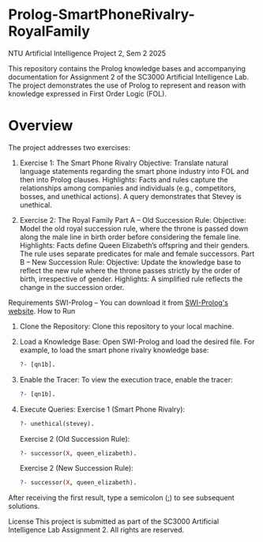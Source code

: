 # Prolog-SmartPhoneRivalry-RoyalFamily
NTU Artificial Intelligence Project 2, Sem 2 2025

This repository contains the Prolog knowledge bases and accompanying documentation for Assignment 2 of the SC3000 Artificial Intelligence Lab. The project demonstrates the use of Prolog to represent and reason with knowledge expressed in First Order Logic (FOL).

# Overview
The project addresses two exercises:
1. Exercise 1: The Smart Phone Rivalry
   Objective: Translate natural language statements regarding the smart phone industry into FOL and then into Prolog
   clauses.
   Highlights:
     Facts and rules capture the relationships among companies and individuals (e.g., competitors, bosses, and unethical
     actions).
     A query demonstrates that Stevey is unethical.

2. Exercise 2: The Royal Family
   Part A – Old Succession Rule:
     Objective: Model the old royal succession rule, where the throne is passed down along the male line in birth order before
     considering the female line.
     Highlights:
       Facts define Queen Elizabeth’s offspring and their genders.
       The rule uses separate predicates for male and female successors.
   Part B – New Succession Rule:
     Objective: Update the knowledge base to reflect the new rule where the throne passes strictly by the order of birth,
     irrespective of gender.
     Highlights:
       A simplified rule reflects the change in the succession order.

Requirements
SWI-Prolog – You can download it from [SWI-Prolog's website](https://www.swi-prolog.org/Download.html). 
How to Run
1. Clone the Repository:
   Clone this repository to your local machine.
2. Load a Knowledge Base:
   Open SWI-Prolog and load the desired file. For example, to load the smart phone rivalry knowledge base:
   ```prolog
   ?- [qn1b].
   ```
3. Enable the Tracer:
   To view the execution trace, enable the tracer:
   ```prolog
   ?- [qn1b].
   ```
   
4. Execute Queries:
   Exercise 1 (Smart Phone Rivalry):
   ```prolog
   ?- unethical(stevey).
   ```
   
   Exercise 2 (Old Succession Rule):
   ```prolog
   ?- successor(X, queen_elizabeth).
   ```
   
   Exercise 2 (New Succession Rule):
   ```prolog
   ?- successor(X, queen_elizabeth).
   ```
After receiving the first result, type a semicolon (;) to see subsequent solutions.



License
This project is submitted as part of the SC3000 Artificial Intelligence Lab Assignment 2. All rights are reserved.


   
